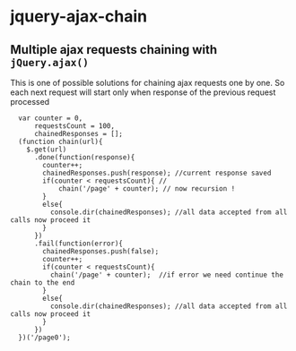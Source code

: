 jquery-ajax-chain
=================

Multiple ajax requests chaining with `jQuery.ajax()`
-------------------------------------------------

This is one of possible solutions for chaining ajax requests one by one. So each next request will start only when response of the previous request processed

      var counter = 0,
          requestsCount = 100,
          chainedResponses = [];
      (function chain(url){
        $.get(url)
          .done(function(response){
            counter++;
            chainedResponses.push(response); //current response saved
            if(counter < requestsCount){ //
                chain('/page' + counter); // now recursion !
            }
            else{
              console.dir(chainedResponses); //all data accepted from all calls now proceed it
            }
          })
          .fail(function(error){
            chainedResponses.push(false);
            counter++;
            if(counter < requestsCount){
              chain('/page' + counter);  //if error we need continue the chain to the end
            }
            else{
              console.dir(chainedResponses); //all data accepted from all calls now proceed it
            }
          })
      })('/page0');
